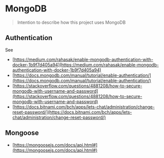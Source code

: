# MongoDB
> Intention to describe how this project uses MongoDB

## Authentication
See
- [https://medium.com/rahasak/enable-mongodb-authentication-with-docker-1b9f7d405a94](https://medium.com/rahasak/enable-mongodb-authentication-with-docker-1b9f7d405a94)
- [https://docs.mongodb.com/manual/tutorial/enable-authentication/](https://docs.mongodb.com/manual/tutorial/enable-authentication/)
- [https://stackoverflow.com/questions/4881208/how-to-secure-mongodb-with-username-and-password](https://stackoverflow.com/questions/4881208/how-to-secure-mongodb-with-username-and-password)
- [https://docs.bitnami.com/bch/apps/lets-chat/administration/change-reset-password/](https://docs.bitnami.com/bch/apps/lets-chat/administration/change-reset-password/)


## Mongoose
- [https://mongoosejs.com/docs/api.html#](https://mongoosejs.com/docs/api.html#)